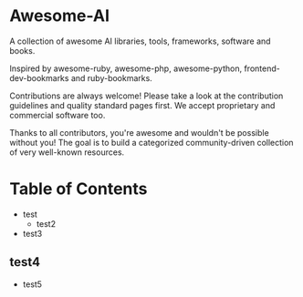 # Awesome-AI

A collection of awesome AI libraries, tools, frameworks, software and books.

Inspired by awesome-ruby, awesome-php, awesome-python, frontend-dev-bookmarks and ruby-bookmarks.

Contributions are always welcome! Please take a look at the contribution guidelines and quality standard pages first. We accept proprietary and commercial software too.

Thanks to all contributors, you're awesome and wouldn't be possible without you! The goal is to build a categorized community-driven collection of very well-known resources.

# Table of Contents
* test
  * test2 
* test3
## test4
* test5
